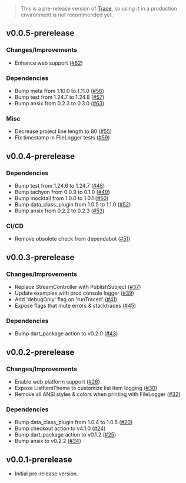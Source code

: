 > This is a pre-release version of [Trace](https://github.com/nikosportolos/trace), so using it in a production environment is not recommended yet.

## v0.0.5-prerelease

### Changes/Improvements

- Enhance web support ([#62](https://github.com/nikosportolos/trace/issues/62))

### Dependencies

- Bump meta from 1.10.0 to 1.11.0 ([#56](https://github.com/nikosportolos/trace/issues/56))
- Bump test from 1.24.7 to 1.24.8 ([#57](https://github.com/nikosportolos/trace/issues/57))
- Bump ansix from 0.2.3 to 0.3.0 ([#63](https://github.com/nikosportolos/trace/issues/63))

### Misc

- Decrease project line length to 80 ([#55](https://github.com/nikosportolos/trace/issues/55))
- Fix timestamp in FileLogger tests ([#59](https://github.com/nikosportolos/trace/issues/59))


## v0.0.4-prerelease

### Dependencies

- Bump test from 1.24.6 to 1.24.7 ([#48](https://github.com/nikosportolos/trace/pull/48))
- Bump tachyon from 0.0.9 to 0.1.0 ([#49](https://github.com/nikosportolos/trace/pull/49))
- Bump mocktail from 1.0.0 to 1.0.1 ([#50](https://github.com/nikosportolos/trace/pull/50))
- Bump data_class_plugin from 1.0.5 to 1.1.0 ([#52](https://github.com/nikosportolos/trace/pull/52))
- Bump ansix from 0.2.2 to 0.2.3 ([#53](https://github.com/nikosportolos/trace/pull/53))

### CI/CD

- Remove obsolete check from dependabot ([#51](https://github.com/nikosportolos/trace/pull/51))


## v0.0.3-prerelease

### Changes/Improvements

- Replace StreamController with PublishSubject ([#37](https://github.com/nikosportolos/trace/issues/37))
- Update examples with prod console logger ([#39](https://github.com/nikosportolos/trace/issues/39))
- Add 'debugOnly' flag on 'runTraced' ([#41](https://github.com/nikosportolos/trace/issues/41))
- Expose flags that mute errors & stacktraces ([#45](https://github.com/nikosportolos/trace/issues/45))

### Dependencies

- Bump dart_package action to v0.2.0 ([#43](https://github.com/nikosportolos/trace/issues/43))


## v0.0.2-prerelease

### Changes/Improvements

- Enable web platform support ([#26](https://github.com/nikosportolos/trace/issues/26))
- Expose ListItemTheme to customize list item logging ([#30](https://github.com/nikosportolos/trace/issues/30))
- Remove all ANSI styles & colors when printing with FileLogger ([#32](https://github.com/nikosportolos/trace/issues/32))

### Dependencies

- Bump data_class_plugin from 1.0.4 to 1.0.5 ([#20](https://github.com/nikosportolos/trace/pull/20))
- Bump checkout action to v4.1.0 ([#24](https://github.com/nikosportolos/trace/issues/24))
- Bump dart_package action to v0.1.2 ([#25](https://github.com/nikosportolos/trace/issues/25))
- Bump ansix to v0.2.2 ([#34](https://github.com/nikosportolos/trace/issues/34))


## v0.0.1-prerelease

- Initial pre-release version.
